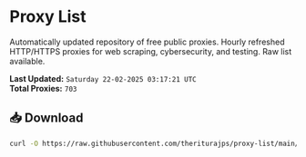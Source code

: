 # Proxy List

Automatically updated repository of free public proxies. Hourly refreshed HTTP/HTTPS proxies for web scraping, cybersecurity, and testing. Raw list available.

**Last Updated:** `Saturday 22-02-2025 03:17:21 UTC`  
**Total Proxies:** `703`

## 📥 Download
```bash
curl -O https://raw.githubusercontent.com/theriturajps/proxy-list/main/proxies.txt
